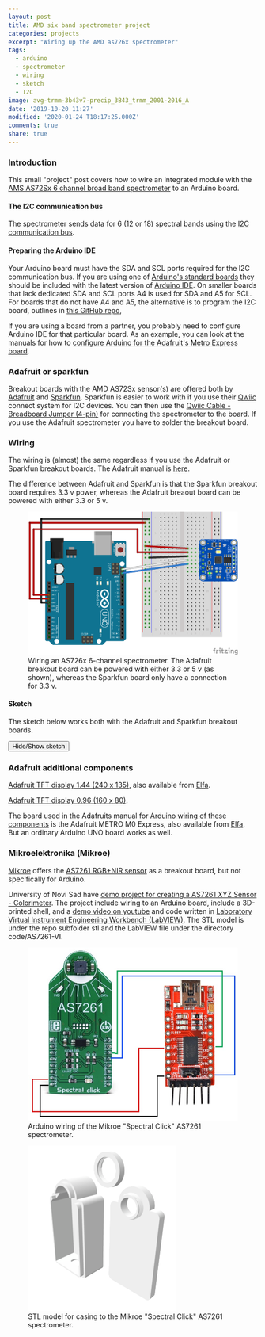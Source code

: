 ```yaml
---
layout: post
title: AMD six band spectrometer project
categories: projects
excerpt: "Wiring up the AMD as726x spectrometer"
tags:
  - arduino
  - spectrometer
  - wiring
  - sketch
  - I2C
image: avg-trmm-3b43v7-precip_3B43_trmm_2001-2016_A
date: '2019-10-20 11:27'
modified: '2020-01-24 T18:17:25.000Z'
comments: true
share: true
---
```


### Introduction

This small "project" post covers how to wire an integrated module with the [AMS AS72Sx 6 channel broad band spectrometer](../../modules/module-AS726X-spectrometer/) to an Arduino board.

#### The I2C communication bus

The spectrometer sends data for 6 (12 or 18) spectral bands using the [I2C communication bus](../../ide/ide-I2C).


#### Preparing the Arduino IDE

Your Arduino board must have the SDA and SCL ports required for the I2C communication bus. If you are using one of [Arduino's standard boards](https://www.arduino.cc/en/main/boards) they should be included with the latest version of <span class='app'>[Arduino IDE](https://www.arduino.cc/en/main/software)</span>. On smaller boards that lack dedicated SDA and SCL ports A4 is used for SDA and A5 for SCL. For boards that do not have A4 and A5, the alternative is to program the I2C board, outlines in [this GitHub repo](https://github.com/felias-fogg/SoftI2CMaster/blob/master/README.md),

If you are using a board from a partner, you probably need to configure Arduino IDE for that particular board. As an example, you can look at the manuals for how to [configure Arduino for the Adafruit's Metro Express board](https://learn.adafruit.com/experimenters-guide-for-metro/configure-arduino-for-the-metro-express).

### Adafruit or sparkfun

Breakout boards with the AMD AS72Sx sensor(s) are offered both by [Adafruit](../../components/components-adafruit/) and [Sparkfun](../../components/components-sparkfun-spectrometer/). Sparkfun is easier to work with if you use their [Qwiic](https://www.sparkfun.com/qwiic) connect system for I2C devices. You can then use the [Qwiic Cable - Breadboard Jumper (4-pin)](https://www.sparkfun.com/products/14425) for connecting the spectrometer to the board. If you use the Adafruit spectrometer you have to solder the breakout board.

### Wiring

The wiring is (almost) the same regardless if you use the Adafruit or Sparkfun breakout boards. The Adafruit manual is [here](https://learn.adafruit.com/adafruit-as7262-6-channel-visible-light-sensor?view=all).

The difference between Adafruit and Sparkfun is that the Sparkfun breakout board requires 3.3 v power, whereas the Adafruit breaout board can be powered with either 3.3 or 5 v.


<figure>
<img src="../../images/AS726Xx-UNO_bb.png">
<figcaption> Wiring an AS726x 6-channel spectrometer. The Adafruit breakout board can be powered with either 3.3 or 5 v (as shown), whereas the Sparkfun board only have a connection for 3.3 v.</figcaption>
</figure>

#### Sketch

The sketch below works both with the Adafruit and Sparkfun breakout boards.

<button id= "toggleAS7262_01" onclick="hiddencode('AS7262_01')">Hide/Show sketch</button>

<div id="AS7262_01" style="display:none">
{% capture text-capture %}
{% raw %}

```
/******
  Sketch for the AS7262 6-Channel Visible Light Sensor

  This sketch is a slight modification of the
  adafruit original sketch. The sketch also works for the Sparkfun AS726x breakout board.

  These sensors use I2C to communicate. The device's I2C address is 0x49
 ******/

#include <Wire.h>
#include "Adafruit_AS726x.h"

//create the object
Adafruit_AS726x ams;

//buffer to hold raw values
uint16_t sensorValues[AS726x_NUM_CHANNELS];

//buffer to hold calibrated values (not used by default in this example)
//float calibratedValues[AS726x_NUM_CHANNELS];

void setup() {
  Serial.begin(9600);
  while(!Serial);

  // initialize digital pin LED_BUILTIN as an output.
  pinMode(LED_BUILTIN, OUTPUT);

  //begin and make sure we can talk to the sensor
  if(!ams.begin()){
    Serial.println("could not connect to sensor! Please check your wiring.");
    while(1);
  }
}

void loop() {

  //read the device temperature
  uint8_t temp = ams.readTemperature();

  ams.drvOn(); //uncomment this if you want to use the driver LED for readings
  ams.startMeasurement(); //begin a measurement

  //wait till data is available
  bool rdy = false;
  while(!rdy){
    delay(5);
    rdy = ams.dataReady();
  }
  ams.drvOff(); //uncomment this if you want to use the driver LED for readings

  //read the values!
  ams.readRawValues(sensorValues);
  //ams.readCalibratedValues(calibratedValues);

  Serial.print("Temp: "); Serial.print(temp);
  Serial.print(" Violet: "); Serial.print(sensorValues[AS726x_VIOLET]);
  Serial.print(" Blue: "); Serial.print(sensorValues[AS726x_BLUE]);
  Serial.print(" Green: "); Serial.print(sensorValues[AS726x_GREEN]);
  Serial.print(" Yellow: "); Serial.print(sensorValues[AS726x_YELLOW]);
  Serial.print(" Orange: "); Serial.print(sensorValues[AS726x_ORANGE]);
  Serial.print(" Red: "); Serial.print(sensorValues[AS726x_RED]);
  Serial.println();
  Serial.println();
}
```
{% endraw %}
{% endcapture %}
{% include widgets/toggle-code.html  toggle-text=text-capture  %}
</div>

### Adafruit additional components

[Adafruit TFT display 1.44 (240 x 135)](https://www.adafruit.com/product/4383), also available from [Elfa](https://www.elfa.se/sv/44-tums-tft-lcd-skaerm-adafruit-2088/p/30129195?channel=b2c&price_gs=176.25&wt_mc=se.cse.gshop.sv.-&source=googleps&ext_cid=shgooaqsesv-na&&gclid=Cj0KCQiA-4nuBRCnARIsAHwyuPo4YAQ16hq3lAwA2j1m6p-NhvISnPZBGCaRi5XegqPpJp5-LjVZA0MaAv2REALw_wcB).

[Adafruit TFT display 0.96 (160 x 80)](https://www.elfa.se/sv/96-tums-160-80-tft-display-delning-adafruit-3533/p/30139159?q=Adafruit+0.96&pos=2&origPos=2&origPageSize=10&track=true).

The board used in the Adafruits manual for [Arduino wiring of these components](https://learn.adafruit.com/adafruit-as7262-6-channel-visible-light-sensors/arduino-wiring-test) is the Adafruit METRO M0 Express, also available from [Elfa](https://www.elfa.se/sv/adafruit-metro-m0-express-adafruit-3505/p/30129229?q=Adafruit+Metro+M0+&pos=1&origPos=1&origPageSize=10&track=true). But an ordinary Arduino UNO board works as well.

### Mikroelektronika (Mikroe)

[Mikroe](https://www.mikroe.com) offers the [AS7261 RGB+NIR sensor](https://www.mikroe.com/spectral-click) as a breakout board, but not specifically for Arduino.

University of Novi Sad have [demo project for creating a AS7261 XYZ Sensor - Colorimeter](https://www.optolab.ftn.uns.ac.rs/index.php/education/project-base/252-as7261-xyz-sensor-colorimeter). The project include wiring to an Arduino board, include a 3D-printed shell, and a [demo video on youtube](https://www.youtube.com/watch?v=f3F8kJKQuLE) and code written in [Laboratory Virtual Instrument Engineering Workbench (LabVIEW)](https://en.wikipedia.org/wiki/LabVIEW). The STL model is under the repo subfolder <span class='file'>stl</span> and the LabVIEW file under the directory <span class='file'>code/AS7261-VI</span>.

<figure>
<img src="../../images/AS7261-spectral-click-arduno.jpg">
<figcaption> Arduino wiring of the Mikroe "Spectral Click" AS7261 spectrometer.
</figcaption>
</figure>

<figure>
<img src="../../images/AS7261-spectral-click-stl.png">
<figcaption> STL model for casing to the Mikroe "Spectral Click" AS7261 spectrometer.
</figcaption>
</figure>
